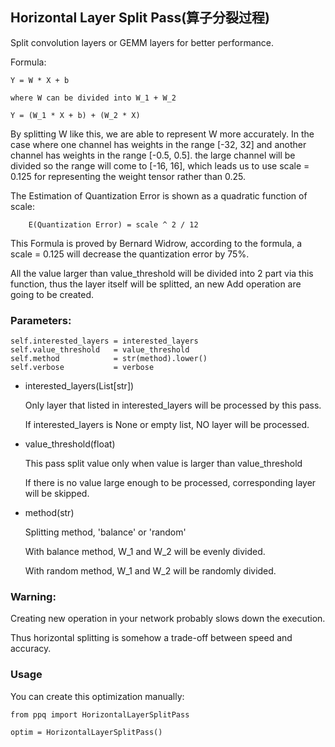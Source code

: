 ## Horizontal Layer Split Pass(算子分裂过程)

Split convolution layers or GEMM layers for better performance.

Formula:

    Y = W * X + b

    where W can be divided into W_1 + W_2

    Y = (W_1 * X + b) + (W_2 * X)

By splitting W like this, we are able to represent W more accurately. 
In the case where one channel has weights in the range [-32, 32] and another channel has weights in the range [-0.5, 0.5].
the large channel will be divided so the range will come to [-16, 16], which leads us to use scale = 0.125 for representing
the weight tensor rather than 0.25.

The Estimation of Quantization Error is shown as a quadratic function of scale:

        E(Quantization Error) = scale ^ 2 / 12

This Formula is proved by Bernard Widrow, according to the formula, a scale = 0.125 will decrease the quantization error by 75%.

All the value larger than value_threshold will be divided into 2 part via this function, thus the layer itself will be
splitted, an new Add operation are going to be created.

### Parameters:
    self.interested_layers = interested_layers
    self.value_threshold   = value_threshold
    self.method            = str(method).lower()
    self.verbose           = verbose

* interested_layers(List[str])

    Only layer that listed in interested_layers will be processed by this pass.

    If interested_layers is None or empty list, NO layer will be processed.

* value_threshold(float)

    This pass split value only when value is larger than value_threshold

    If there is no value large enough to be processed, corresponding layer will be skipped.

* method(str)

    Splitting method, 'balance' or 'random'

    With balance method, W_1 and W_2 will be evenly divided.

    With random method, W_1 and W_2 will be randomly divided.

### Warning:

Creating new operation in your network probably slows down the execution.

Thus horizontal splitting is somehow a trade-off between speed and accuracy.

### Usage

You can create this optimization manually:

    from ppq import HorizontalLayerSplitPass

    optim = HorizontalLayerSplitPass()

